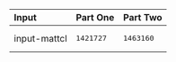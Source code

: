 | Input | Part One | Part Two |
|:---|:---|:---|
|input-mattcl|<pre>1421727</pre>|<pre>1463160</pre>|